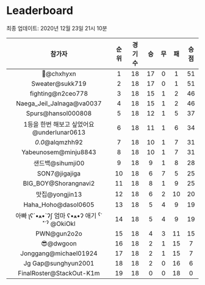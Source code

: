 # Leaderboard
최종 업데이트: 2020년 12월 23일 21시 10분




| 참가자 | 순위 | 경기수 | 승 | 무 | 패 | 승점 |
|:---:|:---:|:---:|:---:|:---:|:---:|:---:|
| 👑@chxhyxn | 1 | 18 | 17 | 0 | 1 | 51 |
| Sweater@sukk719 | 2 | 18 | 17 | 0 | 1 | 51 |
| fighting@n2ceo778 | 3 | 18 | 15 | 1 | 2 | 46 |
| Naega_Jeil_Jalnaga@va0037 | 4 | 18 | 15 | 1 | 2 | 46 |
| Spurs@hansol000808 | 5 | 18 | 12 | 1 | 5 | 37 |
| 1등을 한번 해보고 싶었어요@underlunar0613 | 6 | 18 | 11 | 1 | 6 | 34 |
| _0.0_@alqmzhh92 | 7 | 18 | 10 | 1 | 7 | 31 |
| Yabeunosem@minju8843 | 8 | 18 | 10 | 1 | 7 | 31 |
| 샌드백@sihumji00 | 9 | 18 | 9 | 1 | 8 | 28 |
| SON7@jigajiga | 10 | 18 | 6 | 7 | 5 | 25 |
| BIG_BOY@Shorangnavi2 | 11 | 18 | 8 | 1 | 9 | 25 |
| 맛집@yongjin13 | 12 | 18 | 6 | 2 | 10 | 20 |
| Haha_Hoho@dasol0605 | 13 | 18 | 5 | 4 | 9 | 19 |
|  아빠  ʅʕ´•ﻌ•`ʔʃ  엄마 ʕ•ﻌ•ʔ 애기 ˁ˙˟˙ˀ @OkiOkl | 14 | 18 | 5 | 4 | 9 | 19 |
| PWN@gun2o2o | 15 | 18 | 4 | 3 | 11 | 15 |
| 😎@dwgoon | 16 | 18 | 2 | 1 | 15 | 7 |
| Jonggang@michael01924 | 17 | 18 | 2 | 1 | 15 | 7 |
| Jg Gap@sunghyun2001 | 18 | 18 | 2 | 0 | 16 | 6 |
| FinalRoster@StackOut-K1m | 19 | 18 | 0 | 0 | 18 | 0 |